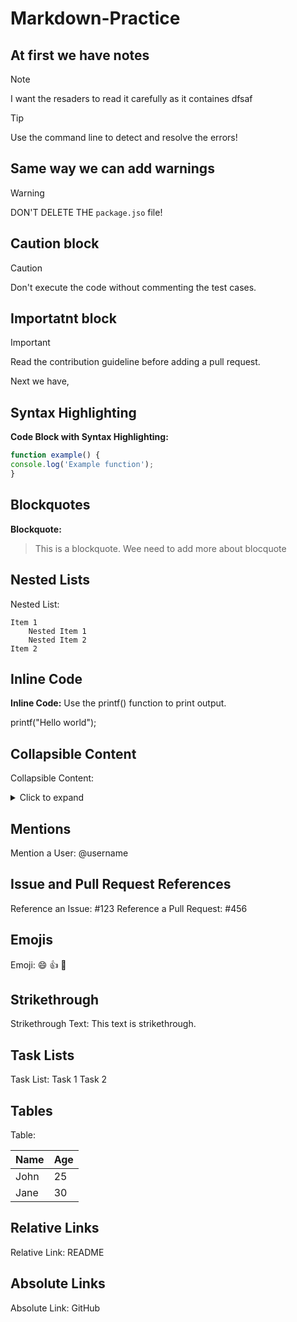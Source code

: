 # Markdown-Practice


## At first we have notes

> [!NOTE]
> I want the resaders to read it carefully as it containes
> dfsaf


> [!TIP]
> Use the command line to detect and resolve the errors!

## Same way we can add warnings

> [!WARNING]
> DON'T DELETE THE `package.jso` file!


## Caution block

>[!CAUTION]
>Don't execute the code without commenting the test cases.


## Importatnt block

>[!IMPORTANT]
>Read the contribution guideline before adding a pull request.

Next we have, 


## Syntax Highlighting

**Code Block with Syntax Highlighting:** 
```javascript
function example() {
console.log('Example function');
}
```




## Blockquotes
**Blockquote:**
> This is a blockquote. Wee need to add more about blocquote


## Nested Lists

Nested List:

    Item 1
        Nested Item 1
        Nested Item 2
    Item 2

    
## Inline Code
**Inline Code:**
Use the printf() function to print output.

printf("Hello world");

## Collapsible Content
Collapsible Content:

<details> 
    <summary>Click to expand</summary> 
    Collapsible content goes here. 
</details>

## Mentions
Mention a User: @username

## Issue and Pull Request References
Reference an Issue: #123
Reference a Pull Request: #456

## Emojis
Emoji: :smile: :thumbsup: :rocket:

## Strikethrough
 Strikethrough Text: This text is strikethrough.

## Task Lists

Task List:
    Task 1
    Task 2

## Tables

Table:

| Name | Age |
|------|-----|
| John | 25 |
| Jane | 30 |


## Relative Links

Relative Link: README

## Absolute Links

Absolute Link: GitHub

